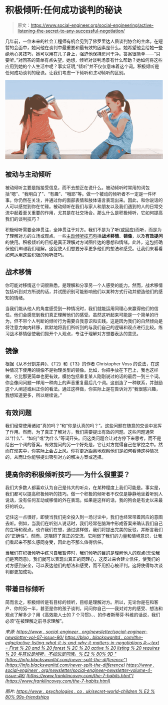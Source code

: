 # 积极倾听:任何成功谈判的秘诀

> 原文：<https://www.social-engineer.org/social-engineering/active-listening-the-secret-to-any-successful-negotiation/>

几年前，一位未来的社会工程师有机会见到了佛罗里达人质谈判协会的主席。在短暂的会面中，她问他在谈判中最重要和最有效的因素是什么。她希望他会给她一些绝地心灵技巧，她可以用在儿子身上，强迫他保持房间干净。答案很简单——“只要听。”对回答的简单有点失望。她想，倾听对谈判场景有什么帮助？她如何将这些应用到她的个人生活中呢？事实证明,“倾听”并不仅仅意味着这个词。积极倾听是任何成功谈判的秘诀。让我们考虑一下倾听和*主动*倾听的区别。

![Active Listening](img/39aad48c18f9856fbad2c461f6fd8d0a.png)

## **被动与主动倾听**

被动倾听主要是指接受信息，而不去想正在说什么。被动倾听时常用的词包括“嗯”、“我明白了”、“有趣”、“哦耶”等。做一个被动的倾听者不一定是一件坏事。你仍然在关注，并通过你的面部表情和肢体语言表现出来。因此，和你说话的人可以感觉到你在忙碌。被动倾听在我们与家人和朋友以及我们遇到的人的日常交流中起着至关重要的作用，尤其是在社交场合。那么什么是积极倾听，它如何提高我们的谈判技巧？

积极倾听需要全神贯注，全神贯注于对方。我们不是为了听(或回应)而听，而是为了理解对方的立场或观点。一些[主动倾听技巧](https://blog.blackswanltd.com/the-edge/active-listening-what-it-is-and-why-it-matters-in-negotiating#:~:text=First%20and%20foremost%2C%20active%20listening%20requires%20an%20engaged%20mind.&text=Rather%20than%20listening%20to%20hear,%E2%80%9Clistening%20with%20tactical%20empathy.%E2%80%9D)包括**战术移情**、**镜像**，以及**有效提问**的使用。积极倾听的目标是真正理解对方试图传达的思想和情绪。此外，这包括确保他们*知道*我们理解。这促使人们想要分享更多他们的想法和感受。让我们来看看如何运用这些积极的倾听技巧。

## **战术移情**

你可能对移情这个词很熟悉。是理解和分享另一个人感受的能力。然而，战术移情包括听到对方所说的话，并试图识别可能影响他们以某种方式行动并塑造他们的感知的情绪。

当我们能从他人的角度感受到一种情况时，我们就能运用同理心来赢得他们的信任。他们会感觉到我们真正理解他们的感受。虽然这听起来可能是一个简单的行为，但不带个人判断的倾听行为需要自我意识和实践。这是因为我们的自然倾向是将注意力向内转移，默默地将我们所听到的与我们自己的逻辑和观点进行比较。练习战术移情促使我们抛开个人观点，专注于理解对方想要表达的意思。

## **镜像**

根据《从不分割差异》、《T2》和《T3》的作者 Christopher Voss 的说法，在这种情况下使用的镜像不是物理类型的镜像。比如，你把手放在下巴上，我也这样做。它比那更简单也更有效。模仿包括重复某人刚刚说过的话的最后一到三个词。你会像问问题一样用一种向上的声音重复最后几个词。这创造了一种联系，并鼓励这个人阐述或纠正你的看法。通过这样做，你实际上是在告诉对方“我很感兴趣，我想知道更多，所以继续说。”

## **有效问题**

我们经常使用诸如“真的吗？”和“你是认真的吗？”。这些问题在随意的交谈中发挥了作用。然而，为了真正了解对方，我们需要提出有效的问题。这些问题通常以“什么”、“如何”或“为什么”等词开头。问这类问题会让对方停下来思考，而不是给出一个词的答案。有效提问的另一个好处是，它让对方觉得自己在掌控之中。然而在现实中，你实际上会占上风。你将更近距离地观察他们是如何看待这种情况的，从而让你能够提出吸引对方的解决方案或选择。

## 提高你的积极倾听技巧——为什么很重要？

我们大多数人都喜欢认为自己是伟大的听众，在某种程度上我们可能是。事实是，我们都可以提高积极倾听的技巧。做一个积极的倾听者不仅仅是静静地坐着听别人说话，没有任何互动或移情的外在表现。如果是这样的话，我的狗会是有史以来最好的听众。

记住这一点很好，即使当我们完全投入到一场讨论中，我们也经常带着回应的意图去听。例如，当我们在听别人说话时，我们经常在脑海中形成答案来确认我们自己的立场和观点。也许我们在想，通过这样做，我们将提出完美的反驳，并断言我们的“正确性”。然而，这阻碍了真正的交流。它削弱了我们的力量和情境意识，让我们看起来不那么感同身受，因此也不那么值得信任。

当我们在积极倾听中练习[自我暂停](https://www.social-engineer.org/newsletter/social-engineer-newsletter-volume-4-issue-48/)时，我们倾听的目的是理解他人的观点(无论我们是否同意)，我们就可以表现出真正的同理心，这反过来会建立信任，使我们的对方感到安全，可以表达他们的想法和感受，而不用担心被评判。这将使得每次谈判都更加成功。

## **带着目标倾听**

简而言之，积极倾听是有目标的倾听，目标是理解对方。所以，无论你是在和客户、你的另一半，甚至是你的孩子谈判，问问你自己——我对对方的感受、想法和观点了解多少？用《高效能人士的 7 个习惯》、、的作者斯蒂芬·科维的话说，我们必须“在被理解之前寻求理解”。

*来源:*
*[https://www . social-engineer . org/newsletter/social-engineer-newsletter-vol-07-issue-90/](https://www.social-engineer.org/newsletter/social-engineer-newsletter-vol-07-issue-90/)*
*[https://blog . blackswanltd . com/the-edge/active-listing-what-it-is-and-why-it-matters-in-negotiations #:~:text = First % 20 and % 20 forest % 2C % 20 active % 20 listing % 20 requires % 20 与其说是倾听，不如说是同情。% E2 % 80% 9D "](https://blog.blackswanltd.com/the-edge/active-listening-what-it-is-and-why-it-matters-in-negotiating#:~:text=First%20and%20foremost%2C%20active%20listening%20requires%20an%20engaged%20mind.&text=Rather%20than%20listening%20to%20hear,%E2%80%9Clistening%20with%20tactical%20empathy.%E2%80%9D)*
*[https://info.blackswanltd.com/never-split-the-difference"](https://info.blackswanltd.com/never-split-the-difference)*
*[https://www . social-engineer . org/newsletter/social-engineer-newsletter-volume-4-issue-48/](https://www.social-engineer.org/newsletter/social-engineer-newsletter-volume-4-issue-48/)*
*[https://www.franklincovey.com/the-7-habits.html"](https://www.franklincovey.com/the-7-habits.html)*

*图片:*
*[https://www . psychologies . co . uk/secret-world-children % E2 % 80% 99s-friendships](https://www.psychologies.co.uk/secret-world-children%E2%80%99s-friendships)*